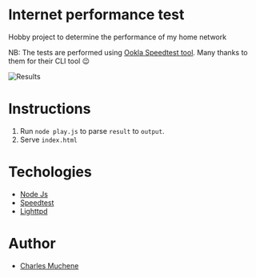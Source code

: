 # Internet performance test
Hobby project to determine the performance of my home network

NB: The tests are performed using [Ookla Speedtest tool](https://www.speedtest.net).
Many thanks to them for their CLI tool :wink:

![Results](https://cdn.hashnode.com/res/hashnode/image/upload/v1603693127091/iqbju_221.png?auto=format&q=60)

# Instructions
1. Run `node play.js` to parse `result` to `output`.
2. Serve `index.html` 

# Techologies
- [Node Js](https://nodejs.org)
- [Speedtest](https://www.speedtest.net)
- [Lighttpd](https://lighttpd.net)

# Author
- [Charles Muchene](https://charlesmuchene.com)
